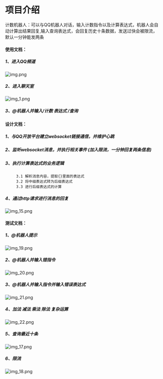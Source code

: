 # 项目介绍

计数机器人：可以与QQ机器人对话，输入计数指令以及计算表达式，机器人会自动计算出结果回复,输入查询表达式，会回复历史十条数据，发送过快会被限流，默认一分钟能发两条

#### 使用文档：

##### 1、进入QQ频道
![img.png](img.png)
##### 2、进入聊天室
![img_1.png](img_1.png)
##### 3、@机器人并输入/计数 表达式  /查询


#### 设计文档：
##### 1、与QQ开放平台建立websocket链接通信，并维护心跳
##### 2、监听websocket消息，并执行相关事件 (加入限流，一分钟回复两条信息)
##### 3、执行计算表达式的业务逻辑
         3.1 解析消息内容，提取{}里面的表达式
         3.2 将中缀表达式转为后缀表达式
         3.3 进行后缀表达式的计算
##### 4、通过http请求进行消息的回复
![img_15.png](img_15.png)

#### 测试文档：
##### 1、@机器人提示
![img_19.png](img_19.png)
##### 2、@机器人并输入错指令
![img_20.png](img_20.png)
##### 3、@机器人并输入指令并输入错误表达式
![img_21.png](img_21.png)
##### 4、加法 减法 乘法 除法 复杂运算
![img_22.png](img_22.png)
##### 5、查询最近十条
![img_17.png](img_17.png)
##### 6、限流
![img_18.png](img_18.png)

